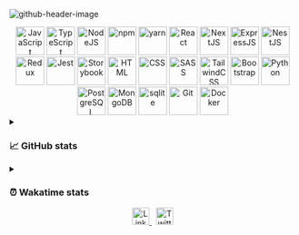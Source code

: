 
![github-header-image](https://user-images.githubusercontent.com/87207122/157485661-3348123a-a469-451a-92f5-004d3b9928de.png)


<section align="center">
    <img height="50" src="https://user-images.githubusercontent.com/25181517/117447155-6a868a00-af3d-11eb-9cfe-245df15c9f3f.png" alt="JavaScript" title="JavaScript" />
    <img height="50" src="https://user-images.githubusercontent.com/25181517/183890598-19a0ac2d-e88a-4005-a8df-1ee36782fde1.png" alt="TypeScript" title="TypeScript" />
    <img height="50" src="https://user-images.githubusercontent.com/25181517/183568594-85e280a7-0d7e-4d1a-9028-c8c2209e073c.png" alt="NodeJS" title="NodeJS" />
    <img height="50" src="https://user-images.githubusercontent.com/25181517/121401671-49102800-c959-11eb-9f6f-74d49a5e1774.png" alt="npm" title="npm" />
    <img height="50" src="https://user-images.githubusercontent.com/25181517/183049794-a3dfaddd-22ee-4ffe-b0b4-549ccd4879f9.png" alt="yarn" title="yarn" /> 
    <img height="50" src="https://user-images.githubusercontent.com/25181517/183897015-94a058a6-b86e-4e42-a37f-bf92061753e5.png" alt="React" title="React" />
    <img height="50" src="https://user-images.githubusercontent.com/87207122/188324989-b61ede43-4167-456a-adbe-f6796dc8e9e7.png" alt="NextJS" title="NextJS" />
    <img height="50" src="https://user-images.githubusercontent.com/25181517/183859966-a3462d8d-1bc7-4880-b353-e2cbed900ed6.png" alt="ExpressJS" title="ExpressJS" />
    <img height="50" src="https://user-images.githubusercontent.com/87207122/188324988-9e9bff22-12d3-4376-8b24-ebb305c21a5d.svg" alt="NestJS" title="NestJS" />
    <img height="50" src="https://user-images.githubusercontent.com/25181517/187896150-cc1dcb12-d490-445c-8e4d-1275cd2388d6.png" alt="Redux" title="Redux" />
    <img height="50" src="https://user-images.githubusercontent.com/25181517/187955005-f4ca6f1a-e727-497b-b81b-93fb9726268e.png" alt="Jest" title="Jest" />
    <img height="50" src="https://user-images.githubusercontent.com/87207122/188324991-f7147d3e-d271-48ea-a8d4-b532e85205b2.png" alt="Storybook" title="Storybook" />
    <img height="50" src="https://user-images.githubusercontent.com/25181517/117447535-f00a3a00-af3d-11eb-89bf-45aaf56dbaf1.png" alt="HTML" title="HTML" />
    <img height="50" src="https://user-images.githubusercontent.com/25181517/183898674-75a4a1b1-f960-4ea9-abcb-637170a00a75.png" alt="CSS" title="CSS" />
    <img height="50" src="https://user-images.githubusercontent.com/25181517/183577242-5081ea3b-7a3c-419b-9b81-014bf32e2e69.png" alt="SASS" title="SASS" />
    <img height="50" src="https://user-images.githubusercontent.com/87207122/188324998-207cc181-a461-4e30-a2e1-538dca1946ac.svg" alt="TailwindCSS" title="TailwindCSS" />
    <img height="50" src="https://user-images.githubusercontent.com/25181517/183898054-b3d693d4-dafb-4808-a509-bab54cf5de34.png" alt="Bootstrap" title="Bootstrap" />
    <img height="50" src="https://user-images.githubusercontent.com/25181517/183423507-c056a6f9-1ba8-4312-a350-19bcbc5a8697.png" alt="Python" title="Python" />
  <img height="50" src="https://user-images.githubusercontent.com/25181517/117208740-bfb78400-adf5-11eb-97bb-09072b6bedfc.png" alt="PostgreSQL" title="PostgreSQL" />
  <img height="50" src="https://user-images.githubusercontent.com/25181517/182884177-d48a8579-2cd0-447a-b9a6-ffc7cb02560e.png" alt="MongoDB" title="MongoDB" />
  <img height="50" src="https://user-images.githubusercontent.com/87207122/188324990-ed8df245-fade-4490-8744-4b3a88916fac.png" alt="sqlite" title="sqlite" />
  <img height="50" src="https://user-images.githubusercontent.com/25181517/117364277-fc4eb280-aebd-11eb-8769-a3583c6a2037.png" alt="Git" title="Git" />
  <img height="50" src="https://user-images.githubusercontent.com/25181517/117207330-263ba280-adf4-11eb-9b97-0ac5b40bc3be.png" alt="Docker" title="Docker" />
</section>

<details>
  <summary><h3>📈 GitHub stats</h3></summary>
  <a href="https://github.com/MaximFedarau">
    <img align="center" src="https://github-readme-stats.vercel.app/api/top-langs/?username=MaximFedarau&theme=tokyonight&layout=compact&langs_count=7&hide=html,css" />
  </a>
  &nbsp;
  <a href="https://github.com/MaximFedarau">
    <img align="center" src="https://github-readme-stats.vercel.app/api?username=MaximFedarau&show_icons=true&line_height=27&count_private=true&include_all_commits=true&icon_color=4AB097&bg_color=1A2B34&theme=tokyonight" alt="Maxim's GitHub Stats" />
  </a>

</details>

<details>
  <summary><h3>⏰ Wakatime stats</h3></summary>
  <h3>Languages over last 7 days:<h3>
  <p align="center">
    <img src="https://wakatime.com/share/@f560a120-d9a6-4027-b59d-bbdfbddb7b8e/989c9843-1ebe-4970-8949-a31a3aa1563c.svg"/>
  </p>
</details>

<section align="center">
  <a href="https://www.linkedin.com/in/maxim-fedarau-817512237/">
    <img height="30" src="https://user-images.githubusercontent.com/87207122/188325499-b7461c03-0d6c-4a23-9b92-dcb6bf2a9218.png" alt="Linkedin" title="Linkedin" />
  </a>
  &nbsp;
  <a href="https://twitter.com/fedarau_m">
    <img height="30" src="https://user-images.githubusercontent.com/87207122/188325365-b3c0cfd0-cec6-4c05-84d6-8483a7c080d6.png" alt="Twitter" title="Twitter" />
  </a>
</section>


